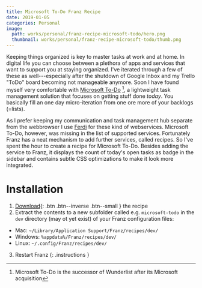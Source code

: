 ```yaml
---
title: Microsoft To-Do Franz Recipe
date: 2019-01-05
categories: Personal
image:
  path: works/personal/franz-recipe-microsoft-todo/hero.png
  thumbnail: works/personal/franz-recipe-microsoft-todo/thumb.png
---
```


Keeping things organized is key to master tasks at work and at home.
In digital life you can choose between a plethora of apps and services that want to support you at staying organized.
I've iterated through a few of these as well---especially after the shutdown of Google Inbox and my Trello "ToDo" board becoming not manageable anymore.
Soon I have found myself very comfortable with [Microsoft To-Do](https://to-do.microsoft.com/) [^1], a lightweight task management solution that focuses on getting stuff done *today*. You basically fill an one day micro-iteration from one ore more of your backlogs (=lists).

As I prefer keeping my communication and task management hub separate from the webbrowser I use [Ferdi](https://getferdi.com/) for these kind of webservices.
Microsoft To-Do, however, was missing in the list of supported services.
Fortunately Franz has a neat mechanism to add further services, called recipes.
So I've spent the hour to create a recipe for Microsoft To-Do.
Besides adding the service to Franz, it displays the count of today's open tasks as badge in the sidebar and contains subtle CSS optimizations to make it look more integrated.

# Installation

1. [Download](https://github.com/mpdeimos/franz-recipe-microsoft-to-do/archive/master.zip){: .btn .btn--inverse .btn--small } the recipe
2. Extract the contents to a new subfolder called e.g. `microsoft-todo` in the `dev` directory (may ot yet exist) of your Franz configuration files:
  * Mac: `~/Library/Application Support/Franz/recipes/dev/`
  * Windows: `%appdata%/Franz/recipes/dev/`
  * Linux: `~/.config/Franz/recipes/dev/`
3. Restart Franz
{: .instructions }

[^1]: Microsoft To-Do is the successor of Wunderlist after its Microsoft acquisition
[^2]: Ferdi is a fork of [Franz](https://meetfranz.com/) with additional features and removed bloat